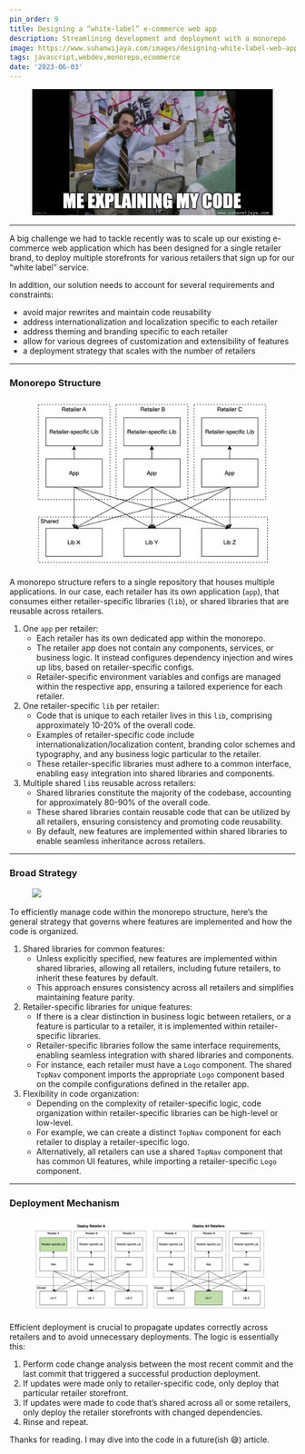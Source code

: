 ```yaml
---
pin_order: 9
title: Designing a “white-label” e-commerce web app
description: Streamlining development and deployment with a monorepo
image: https://www.suhanwijaya.com/images/designing-white-label-web-app-cover.jpg
tags: javascript,webdev,monorepo,ecommerce
date: '2023-06-03'
---
```


<figure>
    <img src="/images/designing-white-label-web-app-cover.jpg">
</figure>

---

A big challenge we had to tackle recently was to scale up our existing e-commerce web application which has been designed for a single retailer brand, to deploy multiple storefronts for various retailers that sign up for our “white label” service.

In addition, our solution needs to account for several requirements and constraints:

-   avoid major rewrites and maintain code reusability
-   address internationalization and localization specific to each retailer
-   address theming and branding specific to each retailer
-   allow for various degrees of customization and extensibility of features
-   a deployment strategy that scales with the number of retailers

---

### Monorepo Structure

<figure>
    <img src="/images/designing-white-label-web-app-monorepo-structure.png">
</figure>

A monorepo structure refers to a single repository that houses multiple applications. In our case, each retailer has its own application (`app`), that consumes either retailer-specific libraries (`lib`), or shared libraries that are reusable across retailers.

1. One `app` per retailer:
    - Each retailer has its own dedicated app within the monorepo.
    - The retailer app does not contain any components, services, or business logic. It instead configures dependency injection and wires up libs, based on retailer-specific configs.
    - Retailer-specific environment variables and configs are managed within the respective app, ensuring a tailored experience for each retailer.
2. One retailer-specific `lib` per retailer:
    - Code that is unique to each retailer lives in this `lib`, comprising approximately 10-20% of the overall code.
    - Examples of retailer-specific code include internationalization/localization content, branding color schemes and typography, and any business logic particular to the retailer.
    - These retailer-specific libraries must adhere to a common interface, enabling easy integration into shared libraries and components.
3. Multiple shared `lib`s reusable across retailers:
    - Shared libraries constitute the majority of the codebase, accounting for approximately 80-90% of the overall code.
    - These shared libraries contain reusable code that can be utilized by all retailers, ensuring consistency and promoting code reusability.
    - By default, new features are implemented within shared libraries to enable seamless inheritance across retailers.

---

### Broad Strategy

<figure>
    <img src="https://media.tenor.com/HnurQKt7zSQAAAAC/jim-carrey-jim-carrey-typing.gif">
</figure>

To efficiently manage code within the monorepo structure, here’s the general strategy that governs where features are implemented and how the code is organized.

1. Shared libraries for common features:
    - Unless explicitly specified, new features are implemented within shared libraries, allowing all retailers, including future retailers, to inherit these features by default.
    - This approach ensures consistency across all retailers and simplifies maintaining feature parity.
2. Retailer-specific libraries for unique features:
    - If there is a clear distinction in business logic between retailers, or a feature is particular to a retailer, it is implemented within retailer-specific libraries.
    - Retailer-specific libraries follow the same interface requirements, enabling seamless integration with shared libraries and components.
    - For instance, each retailer must have a `Logo` component. The shared `TopNav` component imports the appropriate `Logo` component based on the compile configurations defined in the retailer app.
3. Flexibility in code organization:
    - Depending on the complexity of retailer-specific logic, code organization within retailer-specific libraries can be high-level or low-level.
    - For example, we can create a distinct `TopNav` component for each retailer to display a retailer-specific logo.
    - Alternatively, all retailers can use a shared `TopNav` component that has common UI features, while importing a retailer-specific `Logo` component.

---

### Deployment Mechanism

<figure>
    <img src="/images/designing-white-label-web-app-deploy-chart.png">
</figure>

Efficient deployment is crucial to propagate updates correctly across retailers and to avoid unnecessary deployments. The logic is essentially this:

1. Perform code change analysis between the most recent commit and the last commit that triggered a successful production deployment.
2. If updates were made only to retailer-specific code, only deploy that particular retailer storefront.
3. If updates were made to code that’s shared across all or some retailers, only deploy the retailer storefronts with changed dependencies.
4. Rinse and repeat.

Thanks for reading. I may dive into the code in a future(ish 😅) article.
